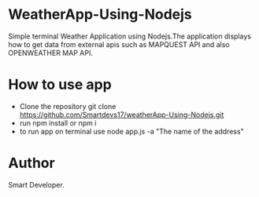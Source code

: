 # WeatherApp-Using-Nodejs

Simple terminal Weather Application using Nodejs.The application displays how to get data from external apis such as MAPQUEST API and also OPENWEATHER MAP API.

# How to use app
* Clone the repository git clone https://github.com/Smartdevs17/weatherApp-Using-Nodejs.git
* run npm install or npm i
* to run app on terminal use node app.js -a "The name of the address"

# Author
Smart Developer.
